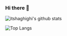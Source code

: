 ### Hi there 👋




![itshaghighi's github stats](https://github-readme-stats.vercel.app/api?username=itshaghighi&show_icons=true)

![Top Langs](https://github-readme-stats.vercel.app/api/top-langs/?username=itshaghighi&layout=compact)
